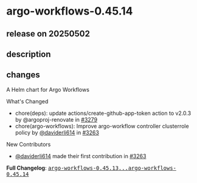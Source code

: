 # argo-workflows-0.45.14

## release on 20250502

## description

## changes

A Helm chart for Argo Workflows

What's Changed

* chore(deps): update actions/create-github-app-token action to v2.0.3 by @argoproj-renovate in <a class="issue-link js-issue-link" data-error-text="Failed to load title" data-id="3034205633" data-permission-text="Title is private" data-url="https://github.com/argoproj/argo-helm/issues/3279" data-hovercard-type="pull_request" data-hovercard-url="/argoproj/argo-helm/pull/3279/hovercard" href="https://github.com/argoproj/argo-helm/pull/3279">#3279</a>
* chore(argo-workflows): Improve argo-workflow controller clusterrole policy by <a class="user-mention notranslate" data-hovercard-type="user" data-hovercard-url="/users/daviderli614/hovercard" data-octo-click="hovercard-link-click" data-octo-dimensions="link_type:self" href="https://github.com/daviderli614">@daviderli614</a> in <a class="issue-link js-issue-link" data-error-text="Failed to load title" data-id="3016755451" data-permission-text="Title is private" data-url="https://github.com/argoproj/argo-helm/issues/3263" data-hovercard-type="pull_request" data-hovercard-url="/argoproj/argo-helm/pull/3263/hovercard" href="https://github.com/argoproj/argo-helm/pull/3263">#3263</a>

New Contributors

* <a class="user-mention notranslate" data-hovercard-type="user" data-hovercard-url="/users/daviderli614/hovercard" data-octo-click="hovercard-link-click" data-octo-dimensions="link_type:self" href="https://github.com/daviderli614">@daviderli614</a> made their first contribution in <a class="issue-link js-issue-link" data-error-text="Failed to load title" data-id="3016755451" data-permission-text="Title is private" data-url="https://github.com/argoproj/argo-helm/issues/3263" data-hovercard-type="pull_request" data-hovercard-url="/argoproj/argo-helm/pull/3263/hovercard" href="https://github.com/argoproj/argo-helm/pull/3263">#3263</a>

<strong>Full Changelog</strong>: <a class="commit-link" href="https://github.com/argoproj/argo-helm/compare/argo-workflows-0.45.13...argo-workflows-0.45.14"><tt>argo-workflows-0.45.13...argo-workflows-0.45.14</tt></a>

